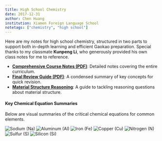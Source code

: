 ```yaml
---
title: High School Chemistry
date: 2017-12-31
author: Chen Huang
institution: Xiamen Foreign Language School
notetags: ["chemistry", "high school"]
---
```


Here are my notes for high school chemistry, structured in two parts to support both in-depth learning and efficient Gaokao preparation. Special thanks to my classmate **Kunpeng Li**, who generously provided his own class notes for me to reference.

- [**Comprehensive Course Notes (PDF)**](/notes/high-school-chemistry/pdf/chemistry.pdf): Detailed notes covering the entire curriculum.
- [**Final Review Guide (PDF)**](/notes/high-school-chemistry/pdf/chemistry-review.pdf): A condensed summary of key concepts for quick revision.
- [**Material Structure Reasoning**](/notes/high-school-chemistry/pdf/reasoning.pdf): A guide to tackling reasoning questions about material structure.

#### Key Chemical Equation Summaries

Below are visual summaries of the critical chemical equations for common elements.

![Sodium (Na)](./images/equations-Na.jpeg)
![Aluminum (Al)](./images/equations-Al.jpeg)
![Iron (Fe)](./images/equations-Fe.jpeg)
![Copper (Cu)](./images/equations-Cu.jpeg)
![Nitrogen (N)](./images/equations-N.jpeg)
![Sulfur (S)](./images/equations-S.jpeg)
![Silicon (Si)](./images/equations-Si.jpeg)
